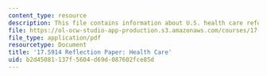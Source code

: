 ```yaml
---
content_type: resource
description: This file contains information about U.S. health care reform.
file: https://ol-ocw-studio-app-production.s3.amazonaws.com/courses/17-s914-conversations-you-cant-have-on-campus-race-ethnicity-gender-and-identity-spring-2012/b2d45081137f5604d69d087602fce85d_MIT17_S914S12_health2.pdf
file_type: application/pdf
resourcetype: Document
title: '17.S914 Reflection Paper: Health Care'
uid: b2d45081-137f-5604-d69d-087602fce85d
---
```

